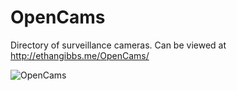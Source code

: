 # OpenCams
Directory of surveillance cameras. Can be viewed at http://ethangibbs.me/OpenCams/

![OpenCams](https://user-images.githubusercontent.com/45440336/209987044-995834ae-14c1-4267-87ef-2a0f343e9545.png)
